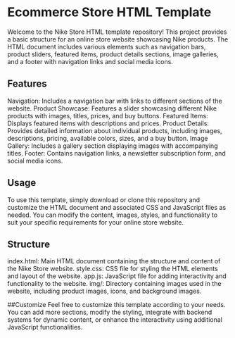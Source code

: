 # Ecommerce Store HTML Template
Welcome to the Nike Store HTML template repository! This project provides a basic structure for an online store website showcasing Nike products. The HTML document includes various elements such as navigation bars, product sliders, featured items, product details sections, image galleries, and a footer with navigation links and social media icons.

## Features
Navigation: Includes a navigation bar with links to different sections of the website.
Product Showcase: Features a slider showcasing different Nike products with images, titles, prices, and buy buttons.
Featured Items: Displays featured items with descriptions and prices.
Product Details: Provides detailed information about individual products, including images, descriptions, pricing, available colors, sizes, and a buy button.
Image Gallery: Includes a gallery section displaying images with accompanying titles.
Footer: Contains navigation links, a newsletter subscription form, and social media icons.

## Usage
To use this template, 
simply download or clone this repository and customize the HTML document and associated CSS and JavaScript files as needed. You can modify the content, images, styles, and functionality to suit your specific requirements for your online store website.

## Structure
index.html: Main HTML document containing the structure and content of the Nike Store website.
style.css: CSS file for styling the HTML elements and layout of the website.
app.js: JavaScript file for adding interactivity and functionality to the website.
img/: Directory containing images used in the website, including product images, icons, and background images.

##Customize
Feel free to customize this template according to your needs. You can add more sections, modify the styling, integrate with backend systems for dynamic content, or enhance the interactivity using additional JavaScript functionalities.

